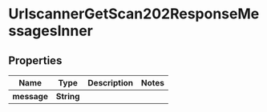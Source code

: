 

# UrlscannerGetScan202ResponseMessagesInner


## Properties

| Name | Type | Description | Notes |
|------------ | ------------- | ------------- | -------------|
|**message** | **String** |  |  |




